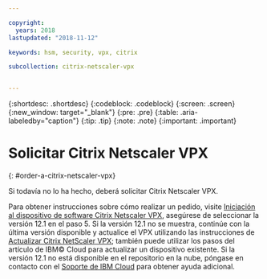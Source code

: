 ```yaml
---

copyright:
  years: 2018
lastupdated: "2018-11-12"

keywords: hsm, security, vpx, citrix

subcollection: citrix-netscaler-vpx


---
```


{:shortdesc: .shortdesc}
{:codeblock: .codeblock}
{:screen: .screen}
{:new_window: target="_blank"}
{:pre: .pre}
{:table: .aria-labeledby="caption"}
{:tip: .tip}
{:note: .note}
{:important: .important}

# Solicitar Citrix Netscaler VPX
{: #order-a-citrix-netscaler-vpx}

Si todavía no lo ha hecho, deberá solicitar Citrix Netscaler VPX.

Para obtener instrucciones sobre cómo realizar un pedido, visite [Iniciación al dispositivo de software Citrix Netscaler VPX](/docs/infrastructure/citrix-netscaler-vpx?topic=citrix-netscaler-vpx-getting-started-with-citrix-netscaler-vpx-software-appliance), asegúrese de seleccionar la versión 12.1 en el paso 5. Si la versión 12.1 no se muestra, continúe con la última versión disponible y actualice el VPX utilizando las instrucciones de [Actualizar Citrix NetScaler VPX](/docs/infrastructure/citrix-netscaler-vpx?topic=citrix-netscaler-vpx-upgrading-your-citrix-netscaler-vpx); también puede utilizar los pasos del artículo de IBM© Cloud para actualizar un dispositivo existente. Si la versión 12.1 no está disponible en el repositorio en la nube, póngase en contacto con el [Soporte de IBM Cloud](/docs/get-support?topic=get-support-contacting-bluemix-support-dedicated-local) para obtener ayuda adicional.
